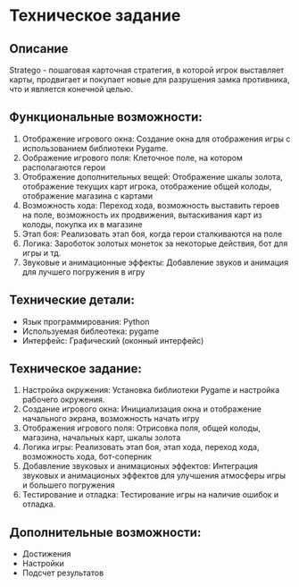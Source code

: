 # Техническое задание
## Описание

Stratego - пошаговая карточная стратегия, в которой игрок выставляет карты, продвигает и покупает новые для разрушения замка противника, что и является конечной целью.

## Функциональные возможности:
  1. Отображение игрового окна: Создание окна для отображения
  игры с использованием библиотеки Pygame.
  2. Оображение игрового поля: Клеточное поле, на котором располагаются герои
  3. Отображение дополнительных вещей: Отображение шкалы золота, отображение текущих карт игрока, отображение общей колоды, отображение магазина с картами
  4. Возможность хода: Переход хода, возможность выставить героев на поле, возможность их продвижения, вытаскивания карт из колоды, покупка их в магазине
  5. Этап боя: Реализовать этап боя, когда герои сталкиваются на поле
  6. Логика: Зароботок золотых монеток за некоторые действия, бот для игры и тд.
  7. Звуковые и анимационные эффекты: Добавление звуков и анимация для лучшего погружения в игру

## Технические детали:
  * Язык программирования: Python
  * Используемая библеотека: pygame
  * Интерфейс: Графический (оконный интерфейс)

## Техническое задание:
  1. Настройка окружения: Установка библиотеки Pygame и настройка рабочего окружения.
  2. Создание игрового окна: Инициализация окна и отображение начального экрана, возможность начать игру
  3. Отображения игрового поля: Отрисовка поля, общей колоды, магазина, начальных карт, шкалы золота
  4. Логика игры: Реализовать этап боя, этап хода, переход хода, возможность хода, бот-соперник
  5.  Добавление звуковых и анимационых эффектов: Интеграция звуковых и анимационых эффектов для улучшения атмосферы игры и большего погружения
  6.  Тестирование и отладка: Тестирование игры на наличие ошибок и отладка.

## Дополнительные возможности:
  * Достижения
  * Настройки
  * Подсчет результатов
